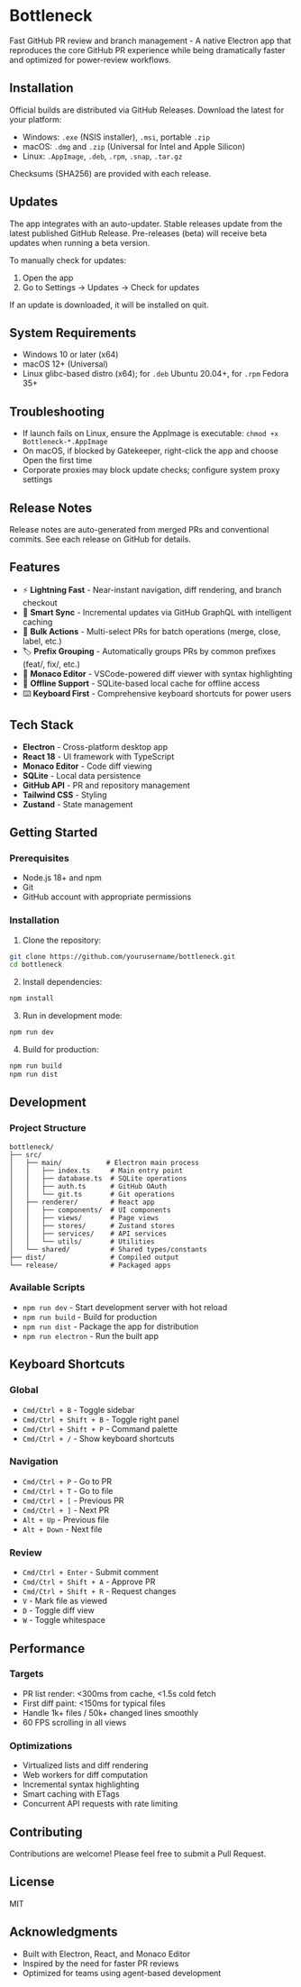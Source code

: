 # Bottleneck

Fast GitHub PR review and branch management - A native Electron app that reproduces the core GitHub PR experience while being dramatically faster and optimized for power-review workflows.

## Installation

Official builds are distributed via GitHub Releases. Download the latest for your platform:

- Windows: `.exe` (NSIS installer), `.msi`, portable `.zip`
- macOS: `.dmg` and `.zip` (Universal for Intel and Apple Silicon)
- Linux: `.AppImage`, `.deb`, `.rpm`, `.snap`, `.tar.gz`

Checksums (SHA256) are provided with each release.

## Updates

The app integrates with an auto-updater. Stable releases update from the latest published GitHub Release. Pre-releases (beta) will receive beta updates when running a beta version.

To manually check for updates:

1. Open the app
2. Go to Settings → Updates → Check for updates

If an update is downloaded, it will be installed on quit.

## System Requirements

- Windows 10 or later (x64)
- macOS 12+ (Universal)
- Linux glibc-based distro (x64); for `.deb` Ubuntu 20.04+, for `.rpm` Fedora 35+

## Troubleshooting

- If launch fails on Linux, ensure the AppImage is executable: `chmod +x Bottleneck-*.AppImage`
- On macOS, if blocked by Gatekeeper, right-click the app and choose Open the first time
- Corporate proxies may block update checks; configure system proxy settings

## Release Notes

Release notes are auto-generated from merged PRs and conventional commits. See each release on GitHub for details.

## Features

- ⚡ **Lightning Fast** - Near-instant navigation, diff rendering, and branch checkout
- 🔄 **Smart Sync** - Incremental updates via GitHub GraphQL with intelligent caching
- 👥 **Bulk Actions** - Multi-select PRs for batch operations (merge, close, label, etc.)
- 🏷️ **Prefix Grouping** - Automatically groups PRs by common prefixes (feat/, fix/, etc.)
- 📝 **Monaco Editor** - VSCode-powered diff viewer with syntax highlighting
- 💾 **Offline Support** - SQLite-based local cache for offline access
- ⌨️ **Keyboard First** - Comprehensive keyboard shortcuts for power users

## Tech Stack

- **Electron** - Cross-platform desktop app
- **React 18** - UI framework with TypeScript
- **Monaco Editor** - Code diff viewing
- **SQLite** - Local data persistence
- **GitHub API** - PR and repository management
- **Tailwind CSS** - Styling
- **Zustand** - State management

## Getting Started

### Prerequisites

- Node.js 18+ and npm
- Git
- GitHub account with appropriate permissions

### Installation

1. Clone the repository:
```bash
git clone https://github.com/yourusername/bottleneck.git
cd bottleneck
```

2. Install dependencies:
```bash
npm install
```

3. Run in development mode:
```bash
npm run dev
```

4. Build for production:
```bash
npm run build
npm run dist
```

## Development

### Project Structure

```
bottleneck/
├── src/
│   ├── main/           # Electron main process
│   │   ├── index.ts     # Main entry point
│   │   ├── database.ts  # SQLite operations
│   │   ├── auth.ts      # GitHub OAuth
│   │   └── git.ts       # Git operations
│   ├── renderer/        # React app
│   │   ├── components/  # UI components
│   │   ├── views/       # Page views
│   │   ├── stores/      # Zustand stores
│   │   ├── services/    # API services
│   │   └── utils/       # Utilities
│   └── shared/          # Shared types/constants
├── dist/                # Compiled output
└── release/             # Packaged apps
```

### Available Scripts

- `npm run dev` - Start development server with hot reload
- `npm run build` - Build for production
- `npm run dist` - Package the app for distribution
- `npm run electron` - Run the built app

## Keyboard Shortcuts

### Global
- `Cmd/Ctrl + B` - Toggle sidebar
- `Cmd/Ctrl + Shift + B` - Toggle right panel
- `Cmd/Ctrl + Shift + P` - Command palette
- `Cmd/Ctrl + /` - Show keyboard shortcuts

### Navigation
- `Cmd/Ctrl + P` - Go to PR
- `Cmd/Ctrl + T` - Go to file
- `Cmd/Ctrl + [` - Previous PR
- `Cmd/Ctrl + ]` - Next PR
- `Alt + Up` - Previous file
- `Alt + Down` - Next file

### Review
- `Cmd/Ctrl + Enter` - Submit comment
- `Cmd/Ctrl + Shift + A` - Approve PR
- `Cmd/Ctrl + Shift + R` - Request changes
- `V` - Mark file as viewed
- `D` - Toggle diff view
- `W` - Toggle whitespace

## Performance

### Targets
- PR list render: <300ms from cache, <1.5s cold fetch
- First diff paint: <150ms for typical files
- Handle 1k+ files / 50k+ changed lines smoothly
- 60 FPS scrolling in all views

### Optimizations
- Virtualized lists and diff rendering
- Web workers for diff computation
- Incremental syntax highlighting
- Smart caching with ETags
- Concurrent API requests with rate limiting

## Contributing

Contributions are welcome! Please feel free to submit a Pull Request.

## License

MIT

## Acknowledgments

- Built with Electron, React, and Monaco Editor
- Inspired by the need for faster PR reviews
- Optimized for teams using agent-based development
